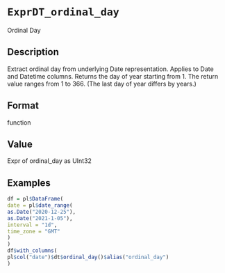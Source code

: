 # `ExprDT_ordinal_day`

Ordinal Day


## Description

Extract ordinal day from underlying Date representation.
 Applies to Date and Datetime columns.
 Returns the day of year starting from 1.
 The return value ranges from 1 to 366. (The last day of year differs by years.)


## Format

function


## Value

Expr of ordinal_day as UInt32


## Examples

```r
df = pl$DataFrame(
date = pl$date_range(
as.Date("2020-12-25"),
as.Date("2021-1-05"),
interval = "1d",
time_zone = "GMT"
)
)
df$with_columns(
pl$col("date")$dt$ordinal_day()$alias("ordinal_day")
)
```


